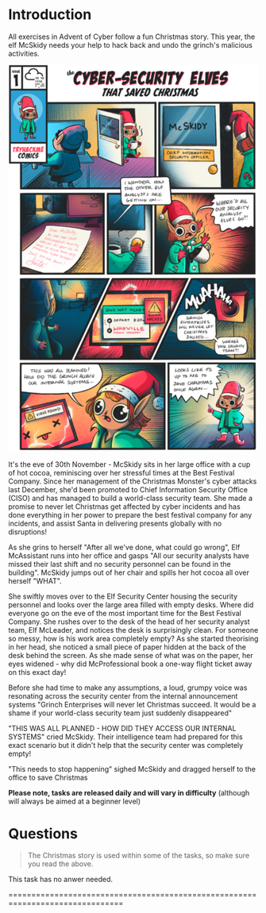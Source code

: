 # Introduction

All exercises in Advent of Cyber follow a fun Christmas story. This year, the elf McSkidy needs your help to hack back and undo the grinch's malicious activities.

![](./story.png)

It's the eve of 30th November - McSkidy sits in her large office with a cup of hot cocoa, reminiscing over her stressful times at the Best Festival Company. Since her management of the Christmas Monster's cyber attacks last December, she'd been promoted to Chief Information Security Office (CISO) and has managed to build a world-class security team. She made a promise to never let Christmas get affected by cyber incidents and has done everything in her power to prepare the best festival company for any incidents, and assist Santa in delivering presents globally with no disruptions!

As she grins to herself "After all we've done, what could go wrong", Elf McAssistant runs into her office and gasps "All our security analysts have missed their last shift and no security personnel can be found in the building". McSkidy jumps out of her chair and spills her hot cocoa all over herself "WHAT".

She swiftly moves over to the Elf Security Center housing the security personnel and looks over the large area filled with empty desks. Where did everyone go on the eve of the most important time for the Best Festival Company. She rushes over to the desk of the head of her security analyst team, Elf McLeader, and notices the desk is surprisingly clean. For someone so messy, how is his work area completely empty? As she started theorising in her head, she noticed a small piece of paper hidden at the back of the desk behind the screen. As she made sense of what was on the paper, her eyes widened - why did McProfessional book a one-way flight ticket away on this exact day!

Before she had time to make any assumptions, a loud, grumpy voice was resonating across the security center from the internal announcement systems "Grinch Enterprises will never let Christmas succeed. It would be a shame if your world-class security team just suddenly disappeared"

"THIS WAS ALL PLANNED - HOW DID THEY ACCESS OUR INTERNAL SYSTEMS" cried McSkidy. Their intelligence team had prepared for this exact scenario but it didn't help that the security center was completely empty!

"This needs to stop happening" sighed McSkidy and dragged herself to the office to save Christmas

**Please note, tasks are released daily and will vary in difficulty** (although will always be aimed at a beginner level)


# Questions

> The Christmas story is used within some of the tasks, so make sure you read the above.


This task has no anwer needed.

===============================================================================